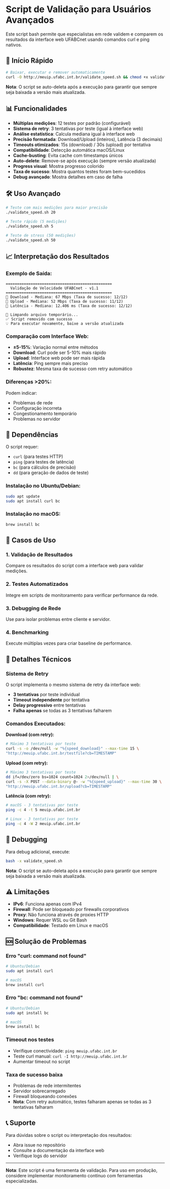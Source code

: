 # Script de Validação para Usuários Avançados

Este script bash permite que especialistas em rede validem e comparem os resultados da interface web UFABCnet usando comandos curl e ping nativos.

## 🚀 Início Rápido

```bash
# Baixar, executar e remover automaticamente
curl -O http://meuip.ufabc.int.br/validate_speed.sh && chmod +x validate_speed.sh && ./validate_speed.sh
```

**Nota**: O script se auto-deleta após a execução para garantir que sempre seja baixada a versão mais atualizada.

## 📊 Funcionalidades

- **Múltiplas medições**: 12 testes por padrão (configurável)
- **Sistema de retry**: 3 tentativas por teste (igual à interface web)
- **Análise estatística**: Calcula mediana igual à interface web
- **Precisão formatada**: Download/Upload (inteiros), Latência (3 decimais)
- **Timeouts otimizados**: 15s (download) / 30s (upload) por tentativa
- **Compatibilidade**: Detecção automática macOS/Linux
- **Cache-busting**: Evita cache com timestamps únicos
- **Auto-delete**: Remove-se após execução (sempre versão atualizada)
- **Progress visual**: Mostra progresso colorido
- **Taxa de sucesso**: Mostra quantos testes foram bem-sucedidos
- **Debug avançado**: Mostra detalhes em caso de falha

## 🛠️ Uso Avançado

```bash
# Teste com mais medições para maior precisão
./validate_speed.sh 20

# Teste rápido (5 medições)
./validate_speed.sh 5

# Teste de stress (50 medições)
./validate_speed.sh 50
```

## 📈 Interpretação dos Resultados

### Exemplo de Saída:
```
===============================================
  Validação de Velocidade UFABCnet - v1.1
===============================================
🔽 Download - Mediana: 67 Mbps (Taxa de sucesso: 12/12)
🔼 Upload - Mediana: 52 Mbps (Taxa de sucesso: 11/12)
🏓 Latência - Mediana: 12.406 ms (Taxa de sucesso: 12/12)

🧹 Limpando arquivo temporário...
✅ Script removido com sucesso
💡 Para executar novamente, baixe a versão atualizada
```

### Comparação com Interface Web:
- **±5-15%**: Variação normal entre métodos
- **Download**: Curl pode ser 5-10% mais rápido
- **Upload**: Interface web pode ser mais rápida
- **Latência**: Ping sempre mais preciso
- **Robustez**: Mesma taxa de sucesso com retry automático

### Diferenças >20%:
Podem indicar:
- Problemas de rede
- Configuração incorreta
- Congestionamento temporário
- Problemas no servidor

## 🔧 Dependências

O script requer:
- `curl` (para testes HTTP)
- `ping` (para testes de latência)
- `bc` (para cálculos de precisão)
- `dd` (para geração de dados de teste)

### Instalação no Ubuntu/Debian:
```bash
sudo apt update
sudo apt install curl bc
```

### Instalação no macOS:
```bash
brew install bc
```

## 🎯 Casos de Uso

### 1. Validação de Resultados
Compare os resultados do script com a interface web para validar medições.

### 2. Testes Automatizados
Integre em scripts de monitoramento para verificar performance da rede.

### 3. Debugging de Rede
Use para isolar problemas entre cliente e servidor.

### 4. Benchmarking
Execute múltiplas vezes para criar baseline de performance.

## 🔬 Detalhes Técnicos

### Sistema de Retry
O script implementa o mesmo sistema de retry da interface web:
- **3 tentativas** por teste individual
- **Timeout independente** por tentativa
- **Delay progressivo** entre tentativas
- **Falha apenas** se todas as 3 tentativas falharem

### Comandos Executados:

**Download (com retry):**
```bash
# Máximo 3 tentativas por teste
curl -s -o /dev/null -w "%{speed_download}" --max-time 15 \
"http://meuip.ufabc.int.br/testfile?cb=TIMESTAMP"
```

**Upload (com retry):**
```bash
# Máximo 3 tentativas por teste
dd if=/dev/zero bs=1024 count=1024 2>/dev/null | \
curl -s -X POST --data-binary @- -w "%{speed_upload}" --max-time 30 \
"http://meuip.ufabc.int.br/upload?cb=TIMESTAMP"
```

**Latência (com retry):**
```bash
# macOS - 3 tentativas por teste
ping -c 4 -t 5 meuip.ufabc.int.br

# Linux - 3 tentativas por teste
ping -c 4 -W 2 meuip.ufabc.int.br
```

## 📝 Debugging

Para debug adicional, execute:
```bash
bash -x validate_speed.sh
```

**Nota**: O script se auto-deleta após a execução para garantir que sempre seja baixada a versão mais atualizada.

## ⚠️ Limitações

- **IPv6**: Funciona apenas com IPv4
- **Firewall**: Pode ser bloqueado por firewalls corporativos
- **Proxy**: Não funciona através de proxies HTTP
- **Windows**: Requer WSL ou Git Bash
- **Compatibilidade**: Testado em Linux e macOS

## 🆘 Solução de Problemas

### Erro "curl: command not found"
```bash
# Ubuntu/Debian
sudo apt install curl

# macOS
brew install curl
```

### Erro "bc: command not found"
```bash
# Ubuntu/Debian
sudo apt install bc

# macOS
brew install bc
```

### Timeout nos testes
- Verifique conectividade: `ping meuip.ufabc.int.br`
- Teste curl manual: `curl -I http://meuip.ufabc.int.br`
- Aumentar timeout no script

### Taxa de sucesso baixa
- Problemas de rede intermitentes
- Servidor sobrecarregado
- Firewall bloqueando conexões
- **Nota**: Com retry automático, testes falharam apenas se todas as 3 tentativas falharam

## 📞 Suporte

Para dúvidas sobre o script ou interpretação dos resultados:
- Abra issue no repositório
- Consulte a documentação da interface web
- Verifique logs do servidor

---

**Nota**: Este script é uma ferramenta de validação. Para uso em produção, considere implementar monitoramento contínuo com ferramentas especializadas. 